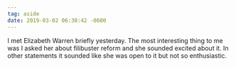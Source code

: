 ```yaml
---
tag: aside
date: 2019-03-02 06:30:42 -0600
---
```

I met Elizabeth Warren briefly yesterday. The most interesting thing to me was I asked her about filibuster reform and she sounded excited about it. In other statements it sounded like she was open to it but not so enthusiastic. 